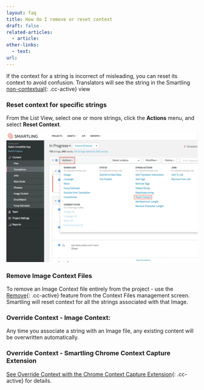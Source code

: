 ```yaml
---
layout: faq
title: How do I remove or reset context
draft: false
related-articles:
  - article:
other-links:
  - text:
url:
---
```



If the context for a string is incorrect of misleading, you can reset its context to avoid confusion. Translators will see the string in the Smartling [non-contextual](){: .cc-active} view

### Reset context for specific strings

From the List View, select one or more strings, click the **Actions** menu, and select **Reset Context**.

![](/uploads/versions/smartling___translations_management---x----1116-750x---.png)

### Remove Image Context Files

To remove an Image Context file entirely from the project - use the [Remove](){: .cc-active} feature from the Context Files management screen. Smartling will reset context for all the strings associated with that Image.

### Override Context - Image Context:

Any time you associate a string with an Image file, any existing content will be overwritten automatically.

### Override Context - Smartling Chrome Context Capture Extension

[See Override Context with the Chrome Context Capture Extension](){: .cc-active} for details.